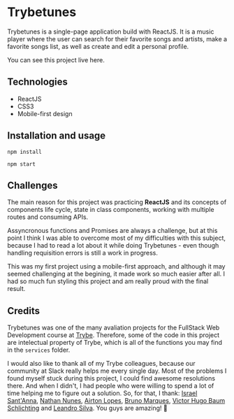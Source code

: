 # Trybetunes

Trybetunes is a single-page application build with ReactJS. It is a music player where the user can search for their favorite songs and artists, make a favorite songs list, as well as create and edit a personal profile.

You can see this project live here.


## Technologies

 - ReactJS
 - CSS3
 - Mobile-first design

## Installation and usage

    npm install

    npm start

## Challenges

The main reason for this project was practicing **ReactJS** and its concepts of components life cycle, state in class components, working with multiple routes and consuming APIs.

Assyncronous functions and Promises are always a challenge, but at this point I think I was able to overcome most of my difficulties with this subject, because I had to read a lot about it while doing Trybetunes - even though handling requisition errors is still a work in progress.

This was my first project using a mobile-first approach, and although it may seemed challenging at the begining, it made work so much easier after all. I had so much fun styling this project and am really proud with the final result.

## Credits

Trybetunes was one of the many avaliation projects for the FullStack Web Development course at [Trybe](https://www.betrybe.com/). Therefore, some of the code in this project are intelectual property of Trybe, which is all of the functions you may find in the `services` folder.

I would also like to thank all of my Trybe colleagues, because our community at Slack really helps me every single day. Most of the problems I found myself stuck during this project, I could find awesome resolutions there. And when I didn't, I had people who were willing to spend a lot of time helping me to figure out a solution. So, for that, I thank: [Israel Sant'Anna](https://github.com/israelss), [Nathan Nunes](https://github.com/NunesNathan), [Airton Lopes](https://github.com/AirtonL), [Bruno Marques](https://github.com/blmarquess), [Victor Hugo Baum Schlichting](https://github.com/VHBS) and [Leandro Silva](https://github.com/leandrochs). You guys are amazing! :rocket:

